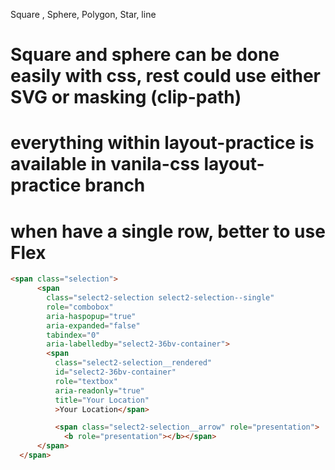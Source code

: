 Square , Sphere, Polygon, Star, line

# Square and sphere can be done easily with css, rest could use either SVG or masking (clip-path)

# everything within layout-practice is available in vanila-css layout-practice branch


# when have a single row, better to use Flex

```HTML
<span class="selection">
      <span
        class="select2-selection select2-selection--single"
        role="combobox"
        aria-haspopup="true"
        aria-expanded="false"
        tabindex="0"
        aria-labelledby="select2-36bv-container">
        <span
          class="select2-selection__rendered"
          id="select2-36bv-container"
          role="textbox"
          aria-readonly="true"
          title="Your Location"
          >Your Location</span>

          <span class="select2-selection__arrow" role="presentation">
            <b role="presentation"></b></span>
      </span>
  </span>
```
